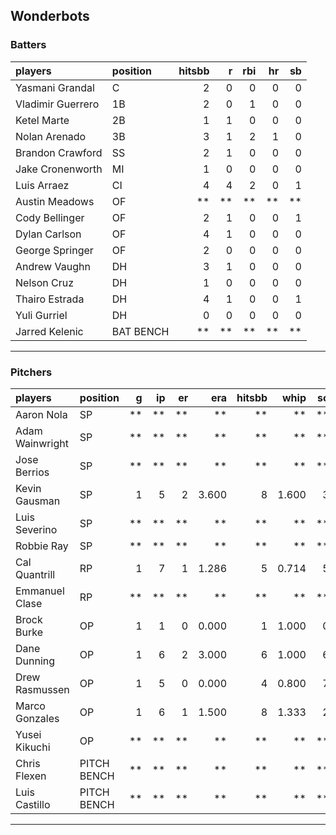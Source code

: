 ## Wonderbots

### Batters

 
|players           |position  | hitsbb|  r| rbi| hr| sb| 
|:-----------------|:---------|------:|--:|---:|--:|--:| 
|Yasmani Grandal   |C         |      2|  0|   0|  0|  0| 
|Vladimir Guerrero |1B        |      2|  0|   1|  0|  0| 
|Ketel Marte       |2B        |      1|  1|   0|  0|  0| 
|Nolan Arenado     |3B        |      3|  1|   2|  1|  0| 
|Brandon Crawford  |SS        |      2|  1|   0|  0|  0| 
|Jake Cronenworth  |MI        |      1|  0|   0|  0|  0| 
|Luis Arraez       |CI        |      4|  4|   2|  0|  1| 
|Austin Meadows    |OF        |     **| **|  **| **| **| 
|Cody Bellinger    |OF        |      2|  1|   0|  0|  1| 
|Dylan Carlson     |OF        |      4|  1|   0|  0|  0| 
|George Springer   |OF        |      2|  0|   0|  0|  0| 
|Andrew Vaughn     |DH        |      3|  1|   0|  0|  0| 
|Nelson Cruz       |DH        |      1|  0|   0|  0|  0| 
|Thairo Estrada    |DH        |      4|  1|   0|  0|  1| 
|Yuli Gurriel      |DH        |      0|  0|   0|  0|  0| 
|Jarred Kelenic    |BAT BENCH |     **| **|  **| **| **| 


* * *

### Pitchers

 
|players         |position    |  g| ip| er|   era| hitsbb|  whip| so|  w| sv| 
|:---------------|:-----------|--:|--:|--:|-----:|------:|-----:|--:|--:|--:| 
|Aaron Nola      |SP          | **| **| **|    **|     **|    **| **| **| **| 
|Adam Wainwright |SP          | **| **| **|    **|     **|    **| **| **| **| 
|Jose Berrios    |SP          | **| **| **|    **|     **|    **| **| **| **| 
|Kevin Gausman   |SP          |  1|  5|  2| 3.600|      8| 1.600|  3|  0|  0| 
|Luis Severino   |SP          | **| **| **|    **|     **|    **| **| **| **| 
|Robbie Ray      |SP          | **| **| **|    **|     **|    **| **| **| **| 
|Cal Quantrill   |RP          |  1|  7|  1| 1.286|      5| 0.714|  5|  0|  0| 
|Emmanuel Clase  |RP          | **| **| **|    **|     **|    **| **| **| **| 
|Brock Burke     |OP          |  1|  1|  0| 0.000|      1| 1.000|  0|  0|  0| 
|Dane Dunning    |OP          |  1|  6|  2| 3.000|      6| 1.000|  6|  0|  0| 
|Drew Rasmussen  |OP          |  1|  5|  0| 0.000|      4| 0.800|  7|  1|  0| 
|Marco Gonzales  |OP          |  1|  6|  1| 1.500|      8| 1.333|  2|  1|  0| 
|Yusei Kikuchi   |OP          | **| **| **|    **|     **|    **| **| **| **| 
|Chris Flexen    |PITCH BENCH | **| **| **|    **|     **|    **| **| **| **| 
|Luis Castillo   |PITCH BENCH | **| **| **|    **|     **|    **| **| **| **| 


* * *


